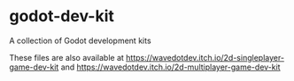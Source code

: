 # godot-dev-kit
A collection of Godot development kits

These files are also available at
https://wavedotdev.itch.io/2d-singleplayer-game-dev-kit
and
https://wavedotdev.itch.io/2d-multiplayer-game-dev-kit

